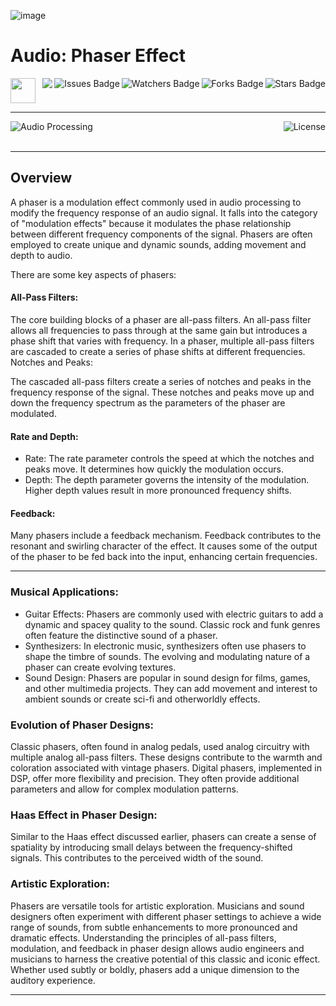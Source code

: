 ![image](https://github.com/JDSherbert/Audio-Phaser-Effect/assets/43964243/b73d2c36-8be3-47cb-87c8-04ac59ba182b)

# Audio: Phaser Effect

<!-- Header Start -->
<a href = "https://learn.microsoft.com/en-us/cpp/cpp-language"> <img height="40" img width="40" src="https://cdn.simpleicons.org/c++"> </a>
<img align="right" alt="Stars Badge" src="https://img.shields.io/github/stars/jdsherbert/Audio-Phaser-Effect?label=%E2%AD%90"/>
<img align="right" alt="Forks Badge" src="https://img.shields.io/github/forks/jdsherbert/Audio-Phaser-Effect?label=%F0%9F%8D%B4"/>
<img align="right" alt="Watchers Badge" src="https://img.shields.io/github/watchers/jdsherbert/Audio-Phaser-Effect?label=%F0%9F%91%81%EF%B8%8F"/>
<img align="right" alt="Issues Badge" src="https://img.shields.io/github/issues/jdsherbert/Audio-Phaser-Effect?label=%E2%9A%A0%EF%B8%8F"/>
<img align="right" src="https://hits.seeyoufarm.com/api/count/incr/badge.svg?url=https%3A%2F%2Fgithub.com%2FJDSherbert%2FAudio-Phaser-Effect%2Fhit-counter%2FREADME&count_bg=%2379C83D&title_bg=%23555555&labelColor=0E1128&title=🔍&style=for-the-badge">
<!-- Header End --> 

-----------------------------------------------------------------------

<a href=""> 
  <img align="left" alt="Audio Processing" src="https://img.shields.io/badge/Audio%20Processing-black?style=for-the-badge&logo=audacity&logoColor=white&color=black&labelColor=black"> </a>
  
<a href="https://choosealicense.com/licenses/mit/"> 
  <img align="right" alt="License" src="https://img.shields.io/badge/License%20:%20MIT-black?style=for-the-badge&logo=mit&logoColor=white&color=black&labelColor=black"> </a>
  
<br></br>

-----------------------------------------------------------------------
## Overview
A phaser is a modulation effect commonly used in audio processing to modify the frequency response of an audio signal. It falls into the category of "modulation effects" because it modulates the phase relationship between different frequency components of the signal. Phasers are often employed to create unique and dynamic sounds, adding movement and depth to audio.

There are some key aspects of phasers:

#### All-Pass Filters:
The core building blocks of a phaser are all-pass filters. An all-pass filter allows all frequencies to pass through at the same gain but introduces a phase shift that varies with frequency.
In a phaser, multiple all-pass filters are cascaded to create a series of phase shifts at different frequencies.
Notches and Peaks:

The cascaded all-pass filters create a series of notches and peaks in the frequency response of the signal. These notches and peaks move up and down the frequency spectrum as the parameters of the phaser are modulated.

#### Rate and Depth:
- Rate: The rate parameter controls the speed at which the notches and peaks move. It determines how quickly the modulation occurs.
- Depth: The depth parameter governs the intensity of the modulation. Higher depth values result in more pronounced frequency shifts.

#### Feedback:
Many phasers include a feedback mechanism. Feedback contributes to the resonant and swirling character of the effect. It causes some of the output of the phaser to be fed back into the input, enhancing certain frequencies.

-----------------------------------------------------------------------

### Musical Applications:
- Guitar Effects: Phasers are commonly used with electric guitars to add a dynamic and spacey quality to the sound. Classic rock and funk genres often feature the distinctive sound of a phaser.
- Synthesizers: In electronic music, synthesizers often use phasers to shape the timbre of sounds. The evolving and modulating nature of a phaser can create evolving textures.
- Sound Design: Phasers are popular in sound design for films, games, and other multimedia projects. They can add movement and interest to ambient sounds or create sci-fi and otherworldly effects.

### Evolution of Phaser Designs:
Classic phasers, often found in analog pedals, used analog circuitry with multiple analog all-pass filters. These designs contribute to the warmth and coloration associated with vintage phasers.
Digital phasers, implemented in DSP, offer more flexibility and precision. They often provide additional parameters and allow for complex modulation patterns.

### Haas Effect in Phaser Design:
Similar to the Haas effect discussed earlier, phasers can create a sense of spatiality by introducing small delays between the frequency-shifted signals. This contributes to the perceived width of the sound.

### Artistic Exploration:
Phasers are versatile tools for artistic exploration. Musicians and sound designers often experiment with different phaser settings to achieve a wide range of sounds, from subtle enhancements to more pronounced and dramatic effects.
Understanding the principles of all-pass filters, modulation, and feedback in phaser design allows audio engineers and musicians to harness the creative potential of this classic and iconic effect. Whether used subtly or boldly, phasers add a unique dimension to the auditory experience.

-----------------------------------------------------------------------

